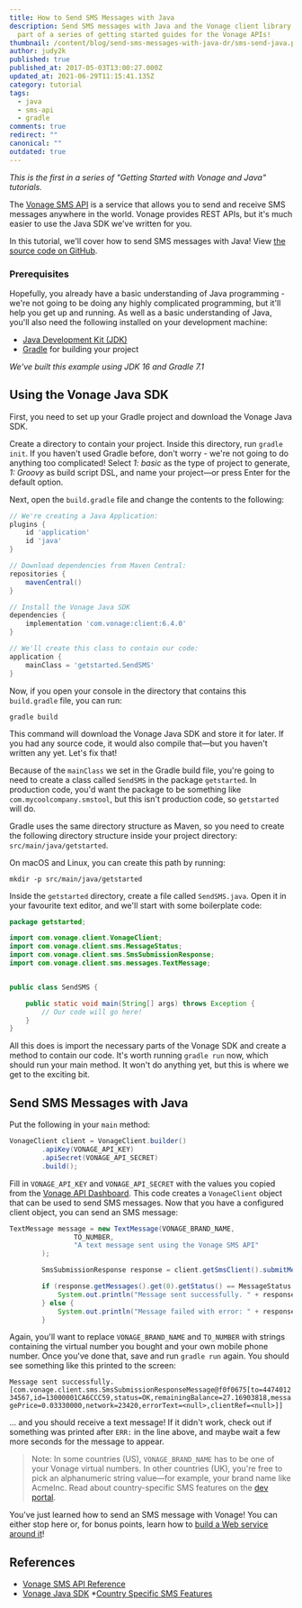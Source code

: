 ```yaml
---
title: How to Send SMS Messages with Java
description: Send SMS messages with Java and the Vonage client library. It's
  part of a series of getting started guides for the Vonage APIs!
thumbnail: /content/blog/send-sms-messages-with-java-dr/sms-send-java.png
author: judy2k
published: true
published_at: 2017-05-03T13:00:27.000Z
updated_at: 2021-06-29T11:15:41.135Z
category: tutorial
tags:
  - java
  - sms-api
  - gradle
comments: true
redirect: ""
canonical: ""
outdated: true
---
```

*This is the first in a series of "Getting Started with Vonage and Java" tutorials.*

The [Vonage SMS API](https://developer.vonage.com/messaging/sms/overview) is a service that allows you to send and receive SMS messages anywhere in the world. Vonage provides REST APIs, but it's much easier to use the Java SDK we've written for you.

In this tutorial, we'll cover how to send SMS messages with Java! View [the source code on GitHub](https://github.com/nexmo-community/send-sms-java/blob/main/src/main/java/getstarted/SendSMS.java).

### Prerequisites

Hopefully, you already have a basic understanding of Java programming - we're not going to be doing any highly complicated programming, but it'll help you get up and running. As well as a basic understanding of Java, you'll also need the following installed on your development machine:
* [Java Development Kit (JDK)](https://www.oracle.com/java/technologies/javase-downloads.html)
* [Gradle](https://gradle.org/) for building your project

*We've built this example using JDK 16 and Gradle 7.1*

<sign-up number></sign-up>

## Using the Vonage Java SDK

First, you need to set up your Gradle project and download the Vonage Java SDK.

Create a directory to contain your project. Inside this directory, run `gradle init`. If you haven't used Gradle before, don't worry - we're not going to do anything too complicated! 
Select _1: basic_ as the type of project to generate, _1: Groovy_ as build script DSL, and name your project—or press Enter for the default option.

Next, open the `build.gradle` file and change the contents to the following:

```groovy
// We're creating a Java Application:
plugins {
    id 'application'
    id 'java'
}

// Download dependencies from Maven Central:
repositories {
    mavenCentral()
}

// Install the Vonage Java SDK
dependencies {
    implementation 'com.vonage:client:6.4.0'
}

// We'll create this class to contain our code:
application {
    mainClass = 'getstarted.SendSMS'
}
```

Now, if you open your console in the directory that contains this `build.gradle` file, you can run:

```shell
gradle build
```

This command will download the Vonage Java SDK and store it for later. If you had any source code, it would also compile that—but you haven't written any yet. Let's fix that!

Because of the `mainClass` we set in the Gradle build file, you're going to need to create a class called `SendSMS` in the package `getstarted`. In production code, you'd want the package to be something like `com.mycoolcompany.smstool`, but this isn't production code, so `getstarted` will do.

Gradle uses the same directory structure as Maven, so you need to create the following directory structure inside your project directory: `src/main/java/getstarted`.

On macOS and Linux, you can create this path by running:

```shell
mkdir -p src/main/java/getstarted
```

Inside the `getstarted` directory, create a file called `SendSMS.java`. Open it in your favourite text editor, and we'll start with some boilerplate code:

```java
package getstarted;

import com.vonage.client.VonageClient;
import com.vonage.client.sms.MessageStatus;
import com.vonage.client.sms.SmsSubmissionResponse;
import com.vonage.client.sms.messages.TextMessage;


public class SendSMS {

    public static void main(String[] args) throws Exception {
        // Our code will go here!
    }
}
```

All this does is import the necessary parts of the Vonage SDK and create a method to contain our code. It's worth running `gradle run` now, which should run your main method. It won't do anything yet, but this is where we get to the exciting bit. 

## Send SMS Messages with Java

Put the following in your `main` method:

```java
VonageClient client = VonageClient.builder()
        .apiKey(VONAGE_API_KEY)
        .apiSecret(VONAGE_API_SECRET)
        .build();
```

Fill in `VONAGE_API_KEY` and `VONAGE_API_SECRET` with the values you copied from the [Vonage API Dashboard](https://dashboard.nexmo.com/). This code creates a `VonageClient` object that can be used to send SMS messages. Now that you have a configured client object, you can send an SMS message:

```java
TextMessage message = new TextMessage(VONAGE_BRAND_NAME,
                TO_NUMBER,
                "A text message sent using the Vonage SMS API"
        );

        SmsSubmissionResponse response = client.getSmsClient().submitMessage(message);

        if (response.getMessages().get(0).getStatus() == MessageStatus.OK) {
            System.out.println("Message sent successfully. " + response.getMessages());
        } else {
            System.out.println("Message failed with error: " + response.getMessages().get(0).getErrorText());
        }
```

Again, you'll want to replace `VONAGE_BRAND_NAME` and `TO_NUMBER` with strings containing the virtual number you bought and your own mobile phone number. Once you've done that, save and run `gradle run` again. You should see something like this printed to the screen:

`Message sent successfully.[com.vonage.client.sms.SmsSubmissionResponseMessage@f0f0675[to=447401234567,id=13000001CA6CCC59,status=OK,remainingBalance=27.16903818,messagePrice=0.03330000,network=23420,errorText=<null>,clientRef=<null>]]`

... and you should receive a text message! If it didn't work, check out if something was printed after `ERR:` in the line above, and maybe wait a few more seconds for the message to appear.

> Note: In some countries (US), `VONAGE_BRAND_NAME` has to be one of your Vonage virtual numbers. In other countries (UK), you're free to pick an alphanumeric string value—for example, your brand name like AcmeInc. Read about country-specific SMS features on the [dev portal](https://developer.vonage.com/messaging/sms/guides/country-specific-features).

You've just learned how to send an SMS message with Vonage! 
You can either stop here or, for bonus points, learn how to [build a Web service around it](ADD_LINK_HERE)!

## References

* [Vonage SMS API Reference](https://developer.vonage.com/api/sms?theme=dark)
* [Vonage Java SDK](https://github.com/Vonage/vonage-java-sdk)
*[Country Specific SMS Features](https://developer.vonage.com/messaging/sms/guides/country-specific-features)